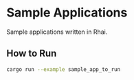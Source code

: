Sample Applications
===================

Sample applications written in Rhai.


How to Run
----------

```bash
cargo run --example sample_app_to_run
```
